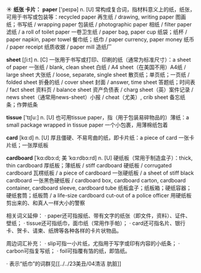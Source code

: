 ☀ <span class="category">**纸张 卡片：**</span>
<span class="vocabulary">**paper**</span> ['peɪpə] 
<span class="definition">n. [U] 常构成复合词，指材料意义上的纸，纸张，可用于书写或包装等：</span>recycled paper 再生纸 / drawing, writing paper 图画纸；书写纸 / wrapping paper 包装纸 / photographic paper 相纸 / filter paper 滤纸 / a roll of toilet paper 一卷卫生纸 / paper bag, paper cup 纸袋；纸杯 / paper napkin, paper towel 餐巾纸；纸巾 / paper currency, paper money 纸币 / paper receipt 纸质收据 / paper mill 造纸厂

<span class="vocabulary">**sheet**</span> [ʃi:t] 
<span class="definition">n. [C] 一张用于书写或打印、印刷的纸（通常为标准尺寸）：</span>a sheet of paper 一张纸 / blank, clean sheet 白纸 / A4 sheet（在美国不用）A4纸 / large sheet 大张纸 / loose, separate, single sheet 散页纸；单页纸；一页纸 / folded sheet 折叠的纸 / cover sheet 封面 / answer, time sheet 答题纸；时间表 / fact sheet 资料页 / balance sheet 资产负债表 / charg sheet（英）案件记录 / news sheet（通常用news-sheet）小报 / cheat（尤美）, crib sheet 备忘纸条；作弊纸条

<span class="vocabulary">**tissue**</span> ['tɪʃu:] 
<span class="definition">n. [U] 也可用tissue paper，指（用于包装易碎物品的）薄纸：</span>a small package wrapped in tissue paper 一个小包裹，用薄棉纸包着

<span class="vocabulary">**card**</span> [kɑːd] 
<span class="definition">n. [U] 厚且僵硬、不易弯曲的纸，即卡片纸：</span>a piece of card 一张卡片纸；一张厚纸板 
           
<span class="vocabulary">**cardboard**</span> [ˈkɑ:dbɔ:d; 美 ˈkɑ:rdbɔ:rd]
<span class="definition">n. [U] 硬纸板（常用于制造盒子）：</span>thick, thin cardboard 厚纸板；薄纸板 / stiff cardboard 硬纸板 / corrugated cardboard 瓦楞纸板 / a piece of cardboard 一张硬纸板 / a sheet of stiff black cardboard 一张黑色硬纸板 / cardboard box, cardboard carton, cardboard container, cardboard sleeve, cardboard tube 纸板盒子；纸板箱；硬纸容器；硬纸套筒；纸板筒 / a life-size cardboard cut-out of a police officer 用硬纸板剪出来的、和真人一样大小的警察

相关词义延伸：
· paper还可指报纸、带有文字的纸张（即文件，资料）、证件、壁纸；
· tissue还可指纸巾，面巾纸（常用作手帕）；
· card还可指名片、银行卡、贺卡、请柬、纸牌等各种各样的卡片状物品。

周边词汇补充：
· slip可指一小片纸，尤指用于写字或印有内容的小纸条；
· carbon可指复写纸；
· foil可指覆有箔的纸，即箔纸。

· 表示“纸巾”的词群见[[../../23美丑/04清洁 肮脏]]